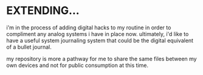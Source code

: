 # EXTENDING...
i'm in the process of adding digital hacks to my routine in order to compliment any analog systems i have in place now. ultimately, i'd like to have a useful system journaling system that could be the digital equivalent of a bullet journal. 

my repository is more a pathway for me to share the same files between my own devices and not for public consumption at this time. 

